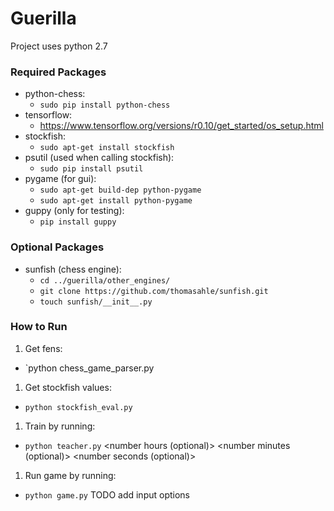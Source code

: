 # Guerilla

Project uses python 2.7

### Required Packages
- python-chess:
  - `sudo pip install python-chess`
- tensorflow:
  - https://www.tensorflow.org/versions/r0.10/get_started/os_setup.html
- stockfish:
  - `sudo apt-get install stockfish`
- psutil (used when calling stockfish):
  - `sudo pip install psutil`
- pygame (for gui):
  - `sudo apt-get build-dep python-pygame`
  - `sudo apt-get install python-pygame`
- guppy (only for testing):
  - `pip install guppy`

### Optional Packages

- sunfish (chess engine):
  - `cd ../guerilla/other_engines/`
  - `git clone https://github.com/thomasahle/sunfish.git`
  - `touch sunfish/__init__.py`
  
### How to Run

1. Get fens:
  - `python chess_game_parser.py  
1. Get stockfish values:
  - `python stockfish_eval.py`
1. Train by running:
  - `python teacher.py` <number hours (optional)> <number minutes (optional)> <number seconds (optional)>
1. Run game by running:
  - `python game.py` TODO add input options

